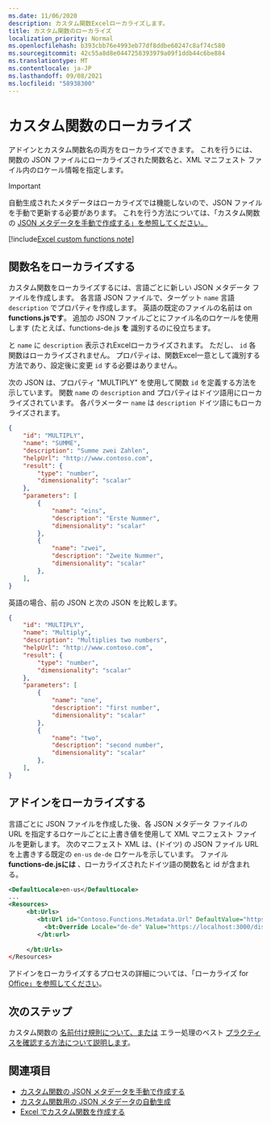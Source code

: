 ```yaml
---
ms.date: 11/06/2020
description: カスタム関数Excelローカライズします。
title: カスタム関数のローカライズ
localization_priority: Normal
ms.openlocfilehash: b393cbb76e4993eb77df8ddbe60247c8af74c580
ms.sourcegitcommit: 42c55a8d8e0447258393979a09f1ddb44c6be884
ms.translationtype: MT
ms.contentlocale: ja-JP
ms.lasthandoff: 09/08/2021
ms.locfileid: "58938300"
---
```

# <a name="localize-custom-functions"></a>カスタム関数のローカライズ

アドインとカスタム関数名の両方をローカライズできます。 これを行うには、関数の JSON ファイルにローカライズされた関数名と、XML マニフェスト ファイル内のロケール情報を指定します。

>[!IMPORTANT]
> 自動生成されたメタデータはローカライズでは機能しないので、JSON ファイルを手動で更新する必要があります。 これを行う方法については、「カスタム関数の [JSON メタデータを手動で作成する」を参照してください。](custom-functions-json.md)

[!include[Excel custom functions note](../includes/excel-custom-functions-note.md)]

## <a name="localize-function-names"></a>関数名をローカライズする

カスタム関数をローカライズするには、言語ごとに新しい JSON メタデータ ファイルを作成します。 各言語 JSON ファイルで、ターゲット `name` 言語 `description` でプロパティを作成します。 英語の既定のファイルの名前は on **functions.jsです**。 追加の JSON ファイルごとにファイル名のロケールを使用します (たとえば、functions-de.js **を** 識別するのに役立ちます。

と `name` に `description` 表示されExcelローカライズされます。 ただし、 `id` 各関数はローカライズされません。 プロパティは、関数Excel一意として識別する方法であり、設定後に変更 `id` する必要はありません。

次の JSON は、プロパティ "MULTIPLY" を使用して関数 `id` を定義する方法を示しています。 関数 `name` の `description` and プロパティはドイツ語用にローカライズされています。 各パラメーター `name` は `description` ドイツ語にもローカライズされます。

```JSON
{
    "id": "MULTIPLY",
    "name": "SUMME",
    "description": "Summe zwei Zahlen",
    "helpUrl": "http://www.contoso.com",
    "result": {
        "type": "number",
        "dimensionality": "scalar"
    },
    "parameters": [
        {
            "name": "eins",
            "description": "Erste Nummer",
            "dimensionality": "scalar"
        },
        {
            "name": "zwei",
            "description": "Zweite Nummer",
            "dimensionality": "scalar"
        },
    ],
}
```

英語の場合、前の JSON と次の JSON を比較します。

```JSON
{
    "id": "MULTIPLY",
    "name": "Multiply",
    "description": "Multiplies two numbers",
    "helpUrl": "http://www.contoso.com",
    "result": {
        "type": "number",
        "dimensionality": "scalar"
    },
    "parameters": [
        {
            "name": "one",
            "description": "first number",
            "dimensionality": "scalar"
        },
        {
            "name": "two",
            "description": "second number",
            "dimensionality": "scalar"
        },
    ],
}
```

## <a name="localize-your-add-in"></a>アドインをローカライズする

言語ごとに JSON ファイルを作成した後、各 JSON メタデータ ファイルの URL を指定するロケールごとに上書き値を使用して XML マニフェスト ファイルを更新します。 次のマニフェスト XML は、(ドイツ) の JSON ファイル URL を上書きする既定の `en-us` `de-de` ロケールを示しています。 ファイル **functions-de.jsには** 、ローカライズされたドイツ語の関数名と id が含まれる。

```XML
<DefaultLocale>en-us</DefaultLocale>
...
<Resources>
     <bt:Urls>
        <bt:Url id="Contoso.Functions.Metadata.Url" DefaultValue="https://localhost:3000/dist/functions.json"/>
          <bt:Override Locale="de-de" Value="https://localhost:3000/dist/functions-de.json" />
        </bt:url>
        
     </bt:Urls>
</Resources>
```

アドインをローカライズするプロセスの詳細については、「ローカライズ for [Office」を参照してください](../develop/localization.md#control-localization-from-the-manifest)。

## <a name="next-steps"></a>次のステップ
カスタム関数の [名前付け規則について、または](custom-functions-naming.md) エラー処理のベスト [プラクティスを確認する方法について説明します](custom-functions-errors.md)。

## <a name="see-also"></a>関連項目

* [カスタム関数の JSON メタデータを手動で作成する](custom-functions-json.md)
* [カスタム関数用の JSON メタデータの自動生成](custom-functions-json-autogeneration.md)
* [Excel でカスタム関数を作成する](custom-functions-overview.md)
